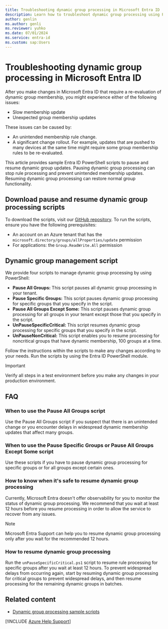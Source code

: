 ```yaml
---
title: Troubleshooting dynamic group processing in Microsoft Entra ID
description: Learn how to troubleshoot dynamic group processing using PowerShell
author: genlin
ms.author: genli
ms.reviewer: yuhko
ms.date: 07/01/2024
ms.service: entra-id
ms.custom: sap:Users
---
```


# Troubleshooting dynamic group processing in Microsoft Entra ID

After you make changes in Microsoft Entra ID that require a re-evaluation of dynamic group membership, you might experience either of the following issues:

- Slow membership update
- Unexpected group membership updates

These issues can be caused by: 

- An unintended membership rule change.
- A significant change rollout. For example, updates that are pushed to many devices at the same time might require some group membership rules to be re-evaluated.

This article provides sample Entra ID PowerShell scripts to pause and resume dynamic group updates. Pausing dynamic group processing can stop rule processing and prevent unintended membership updates. Resuming dynamic group processing can restore normal group functionality.

## Download pause and resume dynamic group processing scripts

To download the scripts, visit our [GitHub repository](https://github.com/barclayn/samples-dynamic-group/tree/main).
To run the scripts, ensure you have the following prerequisites:

- An account on an Azure tenant that has the `microsoft.directory/groups/allProperties/update` permission
- For applications: the `Group.ReadWrite.All` permission

## Dynamic group management script

We provide four scripts to manage dynamic group processing by using PowerShell:

- **Pause All Groups:** This script pauses all dynamic group processing in your tenant.
- **Pause Specific Groups:** This script pauses dynamic group processing for specific groups that you specify in the script.
- **Pause All Groups Except Some:** This script pauses dynamic group processing for all groups in your tenant except those that you specify in the script.
- **UnPauseSpecificCritical:** This script resumes dynamic group processing for specific groups that you specify in the script.
- **UnPauseNonCritical:** This script enables you to resume processing for noncritical groups that have dynamic membership, 100 groups at a time.

Follow the instructions within the scripts to make any changes according to your needs. Run the scripts by using the Entra ID PowerShell module.

>[!IMPORTANT]
> Verify all steps in a test environment before you make any changes in your production environment.

## FAQ

### When to use the Pause All Groups script

Use the Pause All Groups script if you suspect that there is an unintended change or you encounter delays in widespread dynamic membership updates that affect many groups.

### When to use the Pause Specific Groups or Pause All Groups Except Some script

Use these scripts if you have to pause dynamic group processing for specific groups or for all groups except certain ones.

### How to know when it's safe to resume dynamic group processing

Currently, Microsoft Entra doesn't offer observability for you to monitor the status of dynamic group processing. We recommend that you wait at least 12 hours before you resume processing in order to allow the service to recover from any issues.

>[!NOTE]
> Microsoft Entra Support can help you to resume dynamic group processing only after you wait for the recommended 12 hours. 

### How to resume dynamic group processing

Run the `unPauseSpecificCritical.ps1` script to resume rule processing for specific groups after you wait at least 12 hours. To prevent widespread delays from occurring again, start by resuming dynamic group processing for critical groups to prevent widespread delays, and then resume processing for the remaining dynamic groups in batches.

## Related content

- [Dynamic group processing sample scripts](https://github.com/barclayn/samples-dynamic-group/tree/main)
  
[!INCLUDE [Azure Help Support](../../../../includes/azure-help-support.md)]
